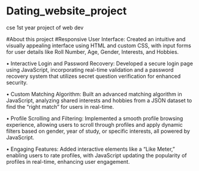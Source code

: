# Dating_website_project
cse 1st year project of web dev

#About this project
 #Responsive User Interface: Created an intuitive and visually appealing interface using HTML and custom CSS,
with input forms for user details like Roll Number, Age, Gender, Interests, and Hobbies.

• Interactive Login and Password Recovery: Developed a secure login page using JavaScript, incorporating
real-time validation and a password recovery system that utilizes secret question verification for enhanced security.

• Custom Matching Algorithm: Built an advanced matching algorithm in JavaScript, analyzing shared interests
and hobbies from a JSON dataset to find the “right match” for users in real-time.

• Profile Scrolling and Filtering: Implemented a smooth profile browsing experience, allowing users to scroll through
profiles and apply dynamic filters based on gender, year of study, or specific interests, all powered by JavaScript.

• Engaging Features: Added interactive elements like a “Like Meter,” enabling users to rate profiles, with JavaScript
updating the popularity of profiles in real-time, enhancing user engagement.
